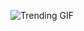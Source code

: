 
<!-- GIF_SECTION -->
![Trending GIF](https://media4.giphy.com/media/v1.Y2lkPThiYjIxNzcycHRobXZtMm1iNWNnaDdmd2JoNTV2dW9sMTh0d3NueW54cThwdXR6MyZlcD12MV9naWZzX3NlYXJjaCZjdD1n/gyoipv2u40ekqz89Rk/giphy.gif)
<!-- END_GIF_SECTION -->
